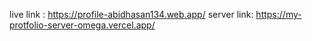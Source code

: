live link : https://profile-abidhasan134.web.app/
server link: https://my-protfolio-server-omega.vercel.app/